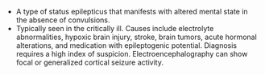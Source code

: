 - A type of status epilepticus that manifests with altered mental state in the absence of convulsions. 
- Typically seen in the critically ill. Causes include electrolyte abnormalities, hypoxic brain injury, stroke, brain tumors, acute hormonal alterations, and medication with epileptogenic potential. Diagnosis requires a high index of suspicion. Electroencephalography can show focal or generalized cortical seizure activity.  